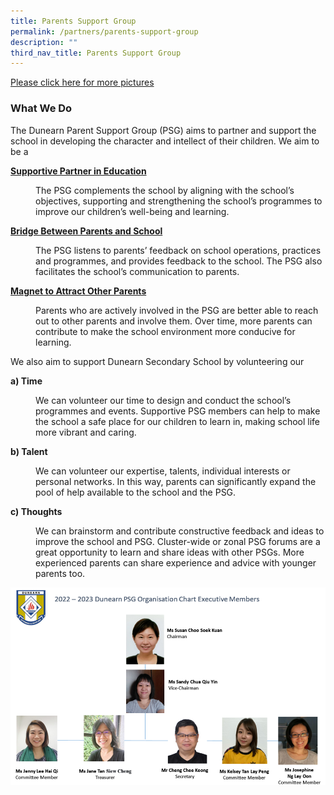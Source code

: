 ```yaml
---
title: Parents Support Group
permalink: /partners/parents-support-group
description: ""
third_nav_title: Parents Support Group
---
```


<p><a href="https://sites.google.com/a/dunearn.edu.sg/dunearn-secondary-school-parents-support-group/" target="_blank" rel="noopener">Please click here for more pictures</a></p>
<h3>What We Do</h3>
<p>The Dunearn Parent Support Group (PSG) aims to partner and support the school in developing the character and intellect of their children. We aim to be a</p>
<p><u><strong>Supportive Partner in Education</strong></u></p>
<p style="padding-left: 40px;">The PSG complements the school by aligning with the school&rsquo;s objectives, supporting and strengthening the school&rsquo;s programmes to improve our children&rsquo;s well-being and learning.</p>
<p><u><strong>Bridge Between Parents and School</strong></u></p>
<p style="padding-left: 40px;">The PSG listens to parents&rsquo; feedback on school operations, practices and programmes, and provides feedback to the school. The PSG also facilitates the school&rsquo;s communication to parents.</p>
<p><u><strong>Magnet to Attract Other Parents</strong></u></p>
<p style="padding-left: 40px;">Parents who are actively involved in the PSG are better able to reach out to other parents and involve them. Over time, more parents can contribute to make the school environment more conducive for learning.</p>
<p>We also aim to support Dunearn Secondary School by volunteering our</p>
<p><strong>a) Time</strong></p>
<p style="padding-left: 40px;">We can volunteer our time to design and conduct the school&rsquo;s programmes and events. Supportive PSG members can help to make the school a safe place&nbsp;for our children to learn in, making school life more vibrant and caring.</p>
<p><strong>b) Talent</strong></p>
<p style="padding-left: 40px;">We can volunteer our expertise, talents, individual interests or personal networks. In this way, parents can significantly expand the pool of help available to the school and the PSG.</p>
<p><strong>c) Thoughts</strong>&nbsp;</p>
<p style="padding-left: 40px;">We can brainstorm and contribute constructive feedback and ideas to improve the school and PSG. Cluster-wide or zonal PSG forums are a great opportunity to learn and share ideas with other PSGs. More experienced parents can share experience and advice with younger parents too.&nbsp;</p>
<img src="/images/psg.png">